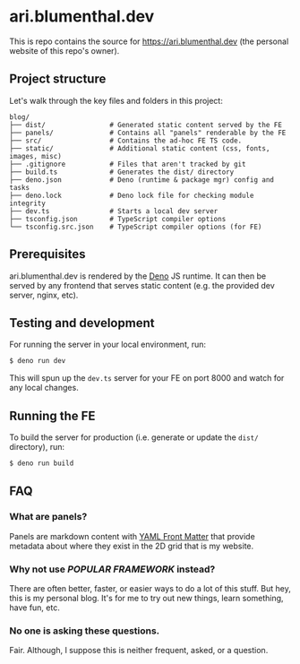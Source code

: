 # ari.blumenthal.dev

This is repo contains the source for https://ari.blumenthal.dev (the personal
website of this repo's owner).

## Project structure

Let's walk through the key files and folders in this project:

```
blog/
├── dist/                # Generated static content served by the FE
├── panels/              # Contains all "panels" renderable by the FE
├── src/                 # Contains the ad-hoc FE TS code.
├── static/              # Additional static content (css, fonts, images, misc)
├── .gitignore           # Files that aren't tracked by git
├── build.ts             # Generates the dist/ directory
├── deno.json            # Deno (runtime & package mgr) config and tasks
├── deno.lock            # Deno lock file for checking module integrity
├── dev.ts               # Starts a local dev server
├── tsconfig.json        # TypeScript compiler options
└── tsconfig.src.json    # TypeScript compiler options (for FE)
```

## Prerequisites

ari.blumenthal.dev is rendered by the [Deno](https://docs.deno.com) JS runtime.
It can then be served by any frontend that serves static content (e.g. the
provided dev server, nginx, etc).

## Testing and development

For running the server in your local environment, run:

```sh
$ deno run dev
```

This will spun up the `dev.ts` server for your FE on port 8000 and watch for any
local changes.

## Running the FE

To build the server for production (i.e. generate or update the `dist/`
directory), run:

```sh
$ deno run build
```

## FAQ

### What are panels?

Panels are markdown content with
[YAML Front Matter](https://jekyllrb.com/docs/front-matter/) that provide
metadata about where they exist in the 2D grid that is my website.

### Why not use _POPULAR FRAMEWORK_ instead?

There are often better, faster, or easier ways to do a lot of this stuff. But
hey, this is my personal blog. It's for me to try out new things, learn
something, have fun, etc.

### No one is asking these questions.

Fair. Although, I suppose this is neither frequent, asked, or a question.
